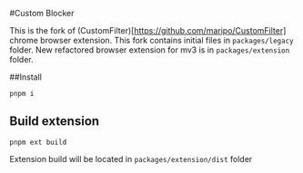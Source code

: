 #Custom Blocker

This is the fork of (CustomFilter)[https://github.com/maripo/CustomFilter] chrome browser extension. This fork contains initial files in `packages/legacy` folder. New refactored browser extension for mv3 is in `packages/extension` folder.

##Install
```
pnpm i
```

## Build extension

```
pnpm ext build
```
Extension build will be located in `packages/extension/dist` folder
